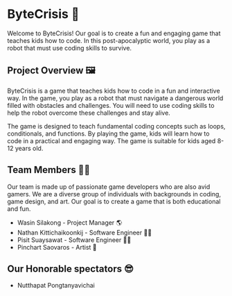 # ByteCrisis 🤖
Welcome to ByteCrisis! Our goal is to create a fun and engaging game that teaches kids how to code. In this post-apocalyptic world, you play as a robot that must use coding skills to survive.

## Project Overview 🖼️
ByteCrisis is a game that teaches kids how to code in a fun and interactive way. In the game, you play as a robot that must navigate a dangerous world filled with obstacles and challenges. You will need to use coding skills to help the robot overcome these challenges and stay alive.

The game is designed to teach fundamental coding concepts such as loops, conditionals, and functions. By playing the game, kids will learn how to code in a practical and engaging way. The game is suitable for kids aged 8-12 years old.

## Team Members 🧑‍🎨
Our team is made up of passionate game developers who are also avid gamers. We are a diverse group of individuals with backgrounds in coding, game design, and art. Our goal is to create a game that is both educational and fun.

* Wasin Silakong - Project Manager 🌎
* Nathan Kittichaikoonkij - Software Engineer 🧑‍💻
* Pisit Suaysawat - Software Engineer 🧑‍💻
* Pinchart Saovaros - Artist 🎨


## Our Honorable spectators 😎
* Nutthapat Pongtanyavichai 
